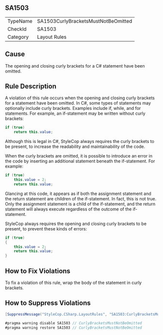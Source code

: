 ﻿## SA1503

<table>
<tr>
  <td>TypeName</td>
  <td>SA1503CurlyBracketsMustNotBeOmitted</td>
</tr>
<tr>
  <td>CheckId</td>
  <td>SA1503</td>
</tr>
<tr>
  <td>Category</td>
  <td>Layout Rules</td>
</tr>
</table>

## Cause

The opening and closing curly brackets for a C# statement have been omitted.

## Rule Description

A violation of this rule occurs when the opening and closing curly brackets for a statement have been omitted. In C#, some types of statements may optionally include curly brackets. Examples include if, while, and for statements. For example, an if-statement may be written without curly brackets:

```csharp
if (true) 
    return this.value;
```

Although this is legal in C#, StyleCop always requires the curly brackets to be present, to increase the readability and maintainability of the code.

When the curly brackets are omitted, it is possible to introduce an error in the code by inserting an additional statement beneath the if-statement. For example:

```csharp
if (true) 
    this.value = 2;       
    return this.value;
```

Glancing at this code, it appears as if both the assignment statement and the return statement are children of the if-statement. In fact, this is not true. Only the assignment statement is a child of the if-statement, and the return statement will always execute regardless of the outcome of the if-statement.

StyleCop always requires the opening and closing curly brackets to be present, to prevent these kinds of errors:

```csharp
if (true) 
{
    this.value = 2;
    return this.value;
}
```

## How to Fix Violations

To fix a violation of this rule, wrap the body of the statement in curly brackets.

## How to Suppress Violations

```csharp
[SuppressMessage("StyleCop.CSharp.LayoutRules", "SA1503:CurlyBracketsMustNotBeOmitted", Justification = "Reviewed.")]
```

```csharp
#pragma warning disable SA1503 // CurlyBracketsMustNotBeOmitted
#pragma warning restore SA1503 // CurlyBracketsMustNotBeOmitted
```
